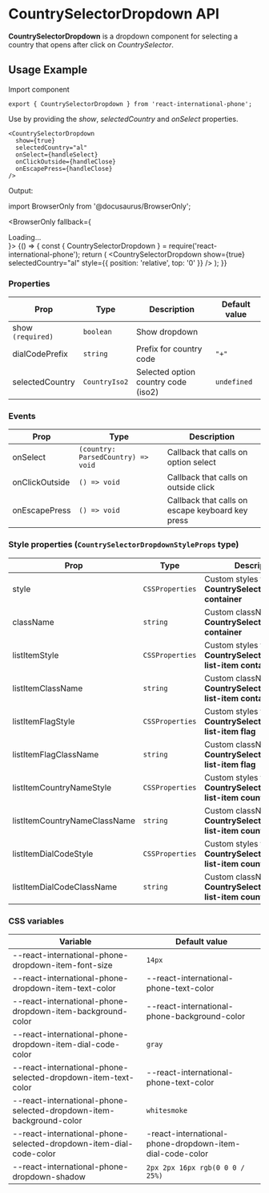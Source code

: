 # CountrySelectorDropdown API

**CountrySelectorDropdown** is a dropdown component for selecting a country that opens after click on _CountrySelector_.

## Usage Example

Import component

```tsx
export { CountrySelectorDropdown } from 'react-international-phone';
```

Use by providing the _show_, _selectedCountry_ and _onSelect_ properties.

```tsx
<CountrySelectorDropdown
  show={true}
  selectedCountry="al"
  onSelect={handleSelect}
  onClickOutside={handleClose}
  onEscapePress={handleClose}
/>
```

Output:

import BrowserOnly from '@docusaurus/BrowserOnly';

<BrowserOnly fallback={<div>Loading...</div>}>
{() => {
const { CountrySelectorDropdown } = require('react-international-phone');
return (
<CountrySelectorDropdown show={true} selectedCountry="al" style={{ position: 'relative', top: '0' }} />
);
}}
</BrowserOnly>

### Properties

| Prop              | Type          | Description                         | Default value |
| ----------------- | ------------- | ----------------------------------- | ------------- |
| show `(required)` | `boolean`     | Show dropdown                       |               |
| dialCodePrefix    | `string`      | Prefix for country code             | `"+" `        |
| selectedCountry   | `CountryIso2` | Selected option country code (iso2) | `undefined`   |

### Events

| Prop           | Type                               | Description                                      |
| -------------- | ---------------------------------- | ------------------------------------------------ |
| onSelect       | `(country: ParsedCountry) => void` | Callback that calls on option select             |
| onClickOutside | `() => void`                       | Callback that calls on outside click             |
| onEscapePress  | `() => void`                       | Callback that calls on escape keyboard key press |

### Style properties (`CountrySelectorDropdownStyleProps` type)

| Prop                         | Type            | Description                                                                  |
| ---------------------------- | --------------- | ---------------------------------------------------------------------------- |
| style                        | `CSSProperties` | Custom styles for **CountrySelectorDropdown container**                      |
| className                    | `string`        | Custom className for **CountrySelectorDropdown container**                   |
| listItemStyle                | `CSSProperties` | Custom styles for **CountrySelectorDropdown list-item container**            |
| listItemClassName            | `string`        | Custom className for **CountrySelectorDropdown list-item container**         |
| listItemFlagStyle            | `CSSProperties` | Custom styles for **CountrySelectorDropdown list-item flag**                 |
| listItemFlagClassName        | `string`        | Custom className for **CountrySelectorDropdown list-item flag**              |
| listItemCountryNameStyle     | `CSSProperties` | Custom styles for **CountrySelectorDropdown list-item country name**         |
| listItemCountryNameClassName | `string`        | Custom className for **CountrySelectorDropdown list-item country name**      |
| listItemDialCodeStyle        | `CSSProperties` | Custom styles for **CountrySelectorDropdown list-item country dial code**    |
| listItemDialCodeClassName    | `string`        | Custom className for **CountrySelectorDropdown list-item country dial code** |

### CSS variables

| Variable                                                            | Default value                                            |
| ------------------------------------------------------------------- | -------------------------------------------------------- |
| --react-international-phone-dropdown-item-font-size                 | `14px`                                                   |
| --react-international-phone-dropdown-item-text-color                | --react-international-phone-text-color                   |
| --react-international-phone-dropdown-item-background-color          | --react-international-phone-background-color             |
| --react-international-phone-dropdown-item-dial-code-color           | `gray`                                                   |
| --react-international-phone-selected-dropdown-item-text-color       | --react-international-phone-text-color                   |
| --react-international-phone-selected-dropdown-item-background-color | `whitesmoke`                                             |
| --react-international-phone-selected-dropdown-item-dial-code-color  | -react-international-phone-dropdown-item-dial-code-color |
| --react-international-phone-dropdown-shadow                         | `2px 2px 16px rgb(0 0 0 / 25%)`                          |
